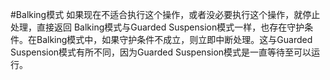 #Balking模式
	如果现在不适合执行这个操作，或者没必要执行这个操作，就停止处理，直接返回
	Balking模式与Guarded Suspension模式一样，也存在守护条件。在Balking模式中，如果守护条件不成立，则立即中断处理。这与Guarded Suspension模式有所不同，因为Guarded Suspension模式是一直等待至可以运行。

